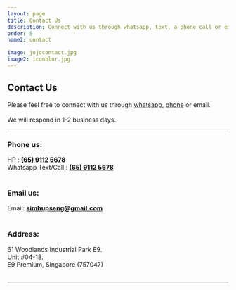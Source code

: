 ```yaml
---
layout: page
title: Contact Us 
description: Connect with us through whatsapp, text, a phone call or email.
order: 5
name2: contact

image: jojocontact.jpg
image2: iconblur.jpg
---
```

<section>
<h2>Contact Us</h2>

Please feel free to connect with us through <a href="https://api.whatsapp.com/send/?phone=6591125678">whatsapp</a>, <a href="tel:6591125678">phone</a> or email. <br /><br/>
We will respond in 1-2 business days.

<hr/>
<div class="box alt">
	<div class="row uniform 50%">
		<div class="6u 12u(small)">
			<h3> Phone us: </h3>
			HP    : 
			<b style="font-weight: 800; font-size: 1em; color: #660000">
			<a href="tel:6591125678">(65) 9112 5678 </a></b><br/>
			Whatsapp Text/Call    : 
			<b style="font-weight: 800; font-size: 1em; color: #660000">
			<a href="https://api.whatsapp.com/send/?phone=6591125678">(65) 9112 5678 </a></b>
			<br/><br/>
			<h3> Email us: </h3>
			Email: <b style="font-weight: 800; font-size: 1em; color: #660000"><a href="mailto:simhupseng@gmail.com">simhupseng@gmail.com</a></b> <br /> <br/>
			<h3> Address:</h3>
			61 Woodlands Industrial Park E9. <br />
			Unit #04-18. <br />
			E9 Premium, Singapore (757047)  <br />
		</div>
		<div class="6u 12u(small)">
			<br />
			<gmp-map center="1.449490, 103.798968" zoom="14" map-id="DEMO_MAP_ID" style="height: 400px">
      			<gmp-advanced-marker
      			  position="1.449490, 103.798968" 
      			  title="Sim Hup Seng Services (SHS Group)"
      			></gmp-advanced-marker>
			</gmp-map>
			</div>
		</div>
</div>
<hr />
</section>
